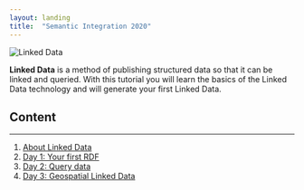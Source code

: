 ```yaml
---
layout: landing
title:  "Semantic Integration 2020"
---
```


<img src="tut1.png" alt="Linked Data">

**Linked Data** is a method of publishing structured data so that it 
can be linked and queried.  With this tutorial you will learn the basics of the Linked Data 
technology and will generate your first Linked Data.

## Content
---
1. [About Linked Data](about_LD.md)
2. [Day 1: Your first RDF](day1_index.md)
3. [Day 2: Query data](day2_index.md)
4. [Day 3: Geospatial Linked Data](day3_index.md)



